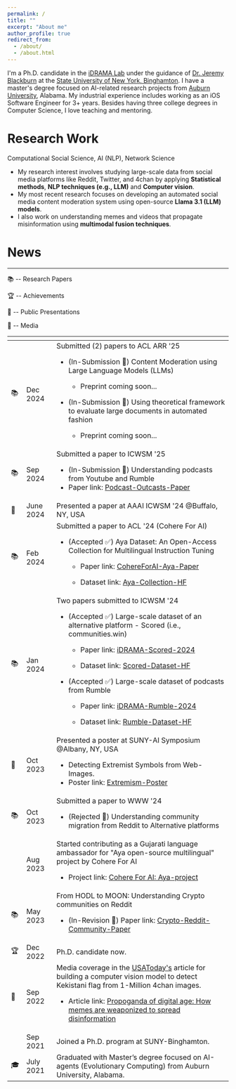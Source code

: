 ```yaml
---
permalink: /
title: ""
excerpt: "About me"
author_profile: true
redirect_from: 
  - /about/
  - /about.html
---
```

I'm a Ph.D. candidate in the [iDRAMA Lab](http://idrama.science) under the guidance of [Dr. Jeremy Blackburn](https://scholar.google.com/citations?user=W_ApnIUAAAAJ&hl=en) at the [State University of New York, Binghamton](https://www.binghamton.edu/). I have a master's degree focused on AI-related research projects from [Auburn University](auburn.edu/), Alabama. My industrial experience includes working as an iOS Software Engineer for 3+ years. Besides having three college degrees in Computer Science, I love teaching and mentoring.

Research Work
======

<!-- [Google Scholar](https://scholar.google.com/citations?user=8SNiVc4AAAAJ&hl=en) -->

Computational Social Science, AI (NLP), Network Science

*	My research interest involves studying large-scale data from social media platforms like Reddit, Twitter, and 4chan by applying **Statistical methods**, **NLP techniques (e.g., LLM)** and **Computer vision**.
* My most recent research focuses on developing an automated social media content moderation system using open-source **Llama 3.1 (LLM) models**.
* I also work on understanding memes and videos that propagate misinformation using **multimodal fusion techniques**.
<!-- *	Another direction in my research is detecting coordinated groups from social media platforms using **Graph-algorithms (Social Networks)** in an **unsupervised** fashion. -->
<!-- During master's degree at Auburn University, I gained knowledge on **developing AI agents** using Evolutionary algorithms that evolves human-interpreted strategies through Genetic programming. -->

News
======

--------------------------------

📚 -- Research Papers

🏆 -- Achievements

🎥 -- Public Presentations

📸 -- Media

<table>
  <thead>
    <tr>
      <th></th>
      <th></th>
      <th></th>
    </tr>
  </thead>
  <tbody>
    <tr>
      <td>📚</td>
      <td>Dec 2024</td>
      <td>
          Submitted (2) papers to ACL ARR '25
          <ul>
            <li>(In-Submission 🥘) Content Moderation using Large Language Models (LLMs)</li>
            <ul><li>Preprint coming soon...</li></ul>
            <!-- <ul><li>Paper link: <a href="https://scholar.google.com/citations?user=8SNiVc4AAAAJ&hl=en">Preprint coming soon...</a></li></ul> -->
          </ul>
          <ul>
            <li>(In-Submission 🥘) Using theoretical framework to evaluate large documents in automated fashion</li>
            <ul><li>Preprint coming soon...</li></ul>
            <!-- <ul><li>Paper link: <a href="https://scholar.google.com/citations?user=8SNiVc4AAAAJ&hl=en">Preprint coming soon...</a></li></ul> -->
          </ul>
      </td>
    </tr>
    <tr>
      <td>📚</td>
      <td>Sep 2024</td>
      <td>
          Submitted a paper to ICWSM '25
          <ul>
            <li>(In-Submission 🥘) Understanding podcasts from Youtube and Rumble</li>
            <li>Paper link: <a href="https://arxiv.org/abs/2406.14460">Podcast-Outcasts-Paper</a></li>
          </ul>
      </td>
    </tr>
    <tr>
      <td>🎥</td>
      <td>June 2024</td>
      <td>Presented a paper at AAAI ICWSM '24 @Buffalo, NY, USA
      </td>
    </tr>
    <tr>
      <td>📚</td>
      <td>Feb 2024</td>
      <td>
          Submitted a paper to ACL '24 (Cohere For AI)
          <ul>
            <li>(Accepted ✅) Aya Dataset: An Open-Access Collection for Multilingual Instruction Tuning</li>
            <ul><li>Paper link: <a href="https://arxiv.org/abs/2402.06619">CohereForAI-Aya-Paper</a></li></ul>
            <ul><li>Dataset link: <a href="https://huggingface.co/datasets/CohereForAI/aya_collection">Aya-Collection-HF</a></li></ul>
          </ul>
      </td>
    </tr>
    <tr>
      <td>📚</td>
      <td>Jan 2024</td>
      <td>
          Two papers submitted to ICWSM '24
          <ul>
            <li>(Accepted ✅) Large-scale dataset of an alternative platform - Scored (i.e., communities.win)</li>
            <ul><li>Paper link: <a href="https://ojs.aaai.org/index.php/ICWSM/article/view/31444">iDRAMA-Scored-2024</a></li></ul>
            <ul><li>Dataset link: <a href="https://huggingface.co/datasets/iDRAMALab/iDRAMA-scored-2024">Scored-Dataset-HF</a></li></ul>
          </ul>
          <ul>
            <li>(Accepted ✅) Large-scale dataset of podcasts from Rumble</li>
            <ul><li>Paper link: <a href="https://workshop-proceedings.icwsm.org/pdf/2024_07.pdf">iDRAMA-Rumble-2024</a></li></ul>
            <ul><li>Dataset link: <a href="https://huggingface.co/datasets/iDRAMALab/iDRAMA-rumble-2024">Rumble-Dataset-HF</a></li></ul>
          </ul>
      </td>
    </tr>
    <tr>
      <td>🎥</td>
      <td>Oct 2023</td>
      <td>
          Presented a poster at SUNY-AI Symposium @Albany, NY, USA
          <ul>
            <li>Detecting Extremist Symbols from Web-Images.</li>
            <li>Poster link: <a href="https://drive.google.com/file/d/10qklakUNNcrYEaSfaJHsxbcEnsr4XKS_/view">Extremism-Poster</a></li>
          </ul>
      </td>
    </tr>
    <tr>
      <td>📚</td>
      <td>Oct 2023</td>
      <td>Submitted a paper to WWW '24
        <ul>
          <li>(Rejected 🔴) Understanding community migration from Reddit to Alternative platforms</li>
        </ul>
      </td>
    </tr>
    <tr>
      <td></td>
      <td>Aug 2023</td>
      <td>
        Started contributing as a Gujarati language ambassador for "Aya open-source multilingual" project by Cohere For AI
          <ul>
            <li>Project link: <a href="https://cohere.com/research/aya">Cohere For AI: Aya-project</a></li>
          </ul>
      </td>
    </tr>
    <tr>
      <td>📚</td>
      <td>May 2023</td>
      <td>
        From HODL to MOON: Understanding Crypto communities on Reddit
          <ul>
            <li>(In-Revision 🥘) Paper link: <a href="https://arxiv.org/abs/2312.08394">Crypto-Reddit-Community-Paper</a></li>
          </ul>
      </td>
    </tr>
    <tr>
      <td>🏆</td>
      <td>Dec 2022</td>
      <td>
        Ph.D. candidate now.
      </td>
    </tr>
    <tr>
      <td>📸</td>
      <td>Sep 2022</td>
      <td>
          Media coverage in the <a href="https://drive.google.com/file/d/1beU3W5MGDkifbrsc4IagDvfaMys2pUPD/view?usp=sharing">USAToday's</a> article for building a computer vision model to detect Kekistani flag from 1-Million 4chan images.
          <ul>
            <li>Article link: <a href="https://www.benton.org/content/propaganda-digital-age-how-memes-are-weaponized-spread-disinformation-usa-today">Propoganda of digital age: How memes are weaponized to spread disinformation</a></li>
          </ul>
      </td>
    </tr>
    <tr>
      <td></td>
      <td>Sep 2021 </td>
      <td>
        Joined a Ph.D. program at SUNY-Binghamton.
      </td>
    </tr>
    <tr>
      <td>🎓</td>
      <td>July 2021</td>
      <td>
        Graduated with Master’s degree focused on AI-agents (Evolutionary Computing) from Auburn University, Alabama.
      </td>
    </tr>
  </tbody>
</table>
